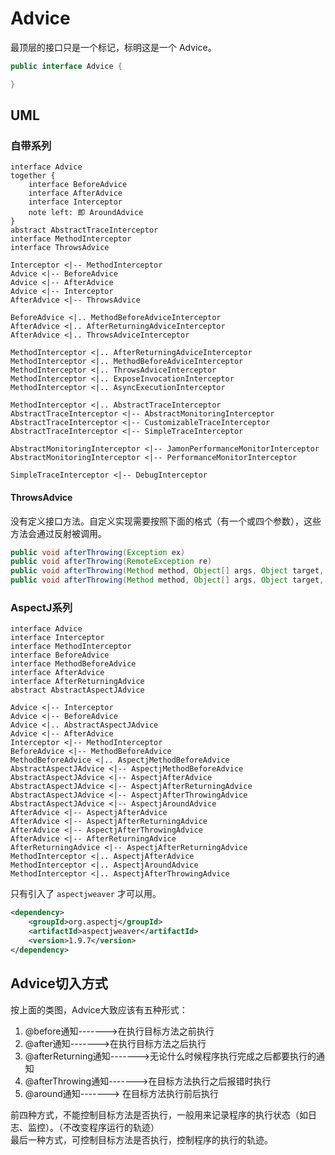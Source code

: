 # Advice
最顶层的接口只是一个标记，标明这是一个 Advice。
```java
public interface Advice {

}
```

## UML
### 自带系列
```plantuml
interface Advice
together {
    interface BeforeAdvice
    interface AfterAdvice
    interface Interceptor
    note left: 即 AroundAdvice
}
abstract AbstractTraceInterceptor
interface MethodInterceptor
interface ThrowsAdvice

Interceptor <|-- MethodInterceptor
Advice <|-- BeforeAdvice
Advice <|-- AfterAdvice
Advice <|-- Interceptor
AfterAdvice <|-- ThrowsAdvice

BeforeAdvice <|.. MethodBeforeAdviceInterceptor
AfterAdvice <|.. AfterReturningAdviceInterceptor
AfterAdvice <|.. ThrowsAdviceInterceptor

MethodInterceptor <|.. AfterReturningAdviceInterceptor
MethodInterceptor <|.. MethodBeforeAdviceInterceptor
MethodInterceptor <|.. ThrowsAdviceInterceptor
MethodInterceptor <|.. ExposeInvocationInterceptor
MethodInterceptor <|.. AsyncExecutionInterceptor

MethodInterceptor <|.. AbstractTraceInterceptor
AbstractTraceInterceptor <|-- AbstractMonitoringInterceptor
AbstractTraceInterceptor <|-- CustomizableTraceInterceptor
AbstractTraceInterceptor <|-- SimpleTraceInterceptor

AbstractMonitoringInterceptor <|-- JamonPerformanceMonitorInterceptor
AbstractMonitoringInterceptor <|-- PerformanceMonitorInterceptor

SimpleTraceInterceptor <|-- DebugInterceptor
```

#### ThrowsAdvice
没有定义接口方法。自定义实现需要按照下面的格式（有一个或四个参数），这些方法会通过反射被调用。
```java
public void afterThrowing(Exception ex)
public void afterThrowing(RemoteException re)
public void afterThrowing(Method method, Object[] args, Object target, Exception ex)
public void afterThrowing(Method method, Object[] args, Object target, ServletException ex)
```

### AspectJ系列
```plantuml
interface Advice
interface Interceptor
interface MethodInterceptor
interface BeforeAdvice
interface MethodBeforeAdvice
interface AfterAdvice
interface AfterReturningAdvice
abstract AbstractAspectJAdvice

Advice <|-- Interceptor
Advice <|-- BeforeAdvice
Advice <|.. AbstractAspectJAdvice
Advice <|-- AfterAdvice
Interceptor <|-- MethodInterceptor
BeforeAdvice <|-- MethodBeforeAdvice
MethodBeforeAdvice <|.. AspectjMethodBeforeAdvice
AbstractAspectJAdvice <|-- AspectjMethodBeforeAdvice
AbstractAspectJAdvice <|-- AspectjAfterAdvice
AbstractAspectJAdvice <|-- AspectjAfterReturningAdvice
AbstractAspectJAdvice <|-- AspectjAfterThrowingAdvice
AbstractAspectJAdvice <|-- AspectjAroundAdvice
AfterAdvice <|-- AspectjAfterAdvice
AfterAdvice <|-- AspectjAfterReturningAdvice
AfterAdvice <|-- AspectjAfterThrowingAdvice
AfterAdvice <|-- AfterReturningAdvice
AfterReturningAdvice <|-- AspectjAfterReturningAdvice
MethodInterceptor <|.. AspectjAfterAdvice
MethodInterceptor <|.. AspectjAroundAdvice
MethodInterceptor <|.. AspectjAfterThrowingAdvice
```

只有引入了 `aspectjweaver` 才可以用。
```xml
<dependency>
    <groupId>org.aspectj</groupId>
    <artifactId>aspectjweaver</artifactId>
    <version>1.9.7</version>
</dependency>
```

## Advice切入方式
按上面的类图，Advice大致应该有五种形式：
1. @before通知------->在执行目标方法之前执行
2. @after通知------->在执行目标方法之后执行
3. @afterReturning通知------->无论什么时候程序执行完成之后都要执行的通知
4. @afterThrowing通知------->在目标方法执行之后报错时执行
5. @around通知-------> 在目标方法执行前后执行

前四种方式，不能控制目标方法是否执行，一般用来记录程序的执行状态（如日志、监控）。（不改变程序运行的轨迹）  
最后一种方式，可控制目标方法是否执行，控制程序的执行的轨迹。